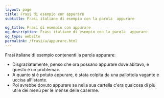 ```yaml
---
layout: page
title: Frasi di esempio con appurare 
subtitle: Frasi italiane di esempio con la parola  appurare

og_title: Frasi di esempio con appurare 
og_description: Frasi italiane di esempio con la parola  appurare
og_type: website
permalink: /frasi/a/appurare.html
---
```


Frasi italiane di esempio contenenti la parola appurare:


- Disgraziatamente, penso che ora possano appurare dove abitavo, e questo è un problema».
- A quanto si è potuto appurare, è stata colpita da una pallottola vagante e uccisa all'istante.
- Poi avrebbe dovuto appurare se nella sua cartella c'era qualcosa di più utile dei menù per le mense delle caserme.
